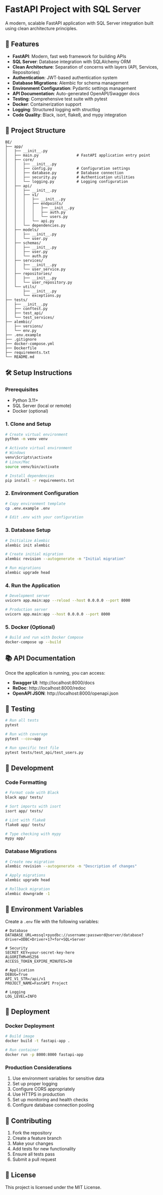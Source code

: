 # FastAPI Project with SQL Server

A modern, scalable FastAPI application with SQL Server integration built using clean architecture principles.

## 🚀 Features

- **FastAPI**: Modern, fast web framework for building APIs
- **SQL Server**: Database integration with SQLAlchemy ORM
- **Clean Architecture**: Separation of concerns with layers (API, Services, Repositories)
- **Authentication**: JWT-based authentication system
- **Database Migrations**: Alembic for schema management
- **Environment Configuration**: Pydantic settings management
- **API Documentation**: Auto-generated OpenAPI/Swagger docs
- **Testing**: Comprehensive test suite with pytest
- **Docker**: Containerization support
- **Logging**: Structured logging with structlog
- **Code Quality**: Black, isort, flake8, and mypy integration

## 📁 Project Structure

```
BE/
├── app/
│   ├── __init__.py
│   ├── main.py                 # FastAPI application entry point
│   ├── core/
│   │   ├── __init__.py
│   │   ├── config.py           # Configuration settings
│   │   ├── database.py         # Database connection
│   │   ├── security.py         # Authentication utilities
│   │   └── logging.py          # Logging configuration
│   ├── api/
│   │   ├── __init__.py
│   │   ├── v1/
│   │   │   ├── __init__.py
│   │   │   ├── endpoints/
│   │   │   │   ├── __init__.py
│   │   │   │   ├── auth.py
│   │   │   │   └── users.py
│   │   │   └── api.py
│   │   └── dependencies.py
│   ├── models/
│   │   ├── __init__.py
│   │   └── user.py
│   ├── schemas/
│   │   ├── __init__.py
│   │   ├── user.py
│   │   └── auth.py
│   ├── services/
│   │   ├── __init__.py
│   │   └── user_service.py
│   ├── repositories/
│   │   ├── __init__.py
│   │   └── user_repository.py
│   └── utils/
│       ├── __init__.py
│       └── exceptions.py
├── tests/
│   ├── __init__.py
│   ├── conftest.py
│   ├── test_api/
│   └── test_services/
├── alembic/
│   ├── versions/
│   └── env.py
├── .env.example
├── .gitignore
├── docker-compose.yml
├── Dockerfile
├── requirements.txt
└── README.md
```

## 🛠️ Setup Instructions

### Prerequisites

- Python 3.11+
- SQL Server (local or remote)
- Docker (optional)

### 1. Clone and Setup

```bash
# Create virtual environment
python -m venv venv

# Activate virtual environment
# Windows
venv\Scripts\activate
# Linux/Mac
source venv/bin/activate

# Install dependencies
pip install -r requirements.txt
```

### 2. Environment Configuration

```bash
# Copy environment template
cp .env.example .env

# Edit .env with your configuration
```

### 3. Database Setup

```bash
# Initialize Alembic
alembic init alembic

# Create initial migration
alembic revision --autogenerate -m "Initial migration"

# Run migrations
alembic upgrade head
```

### 4. Run the Application

```bash
# Development server
uvicorn app.main:app --reload --host 0.0.0.0 --port 8000

# Production server
uvicorn app.main:app --host 0.0.0.0 --port 8000
```

### 5. Docker (Optional)

```bash
# Build and run with Docker Compose
docker-compose up --build
```

## 📚 API Documentation

Once the application is running, you can access:

- **Swagger UI**: http://localhost:8000/docs
- **ReDoc**: http://localhost:8000/redoc
- **OpenAPI JSON**: http://localhost:8000/openapi.json

## 🧪 Testing

```bash
# Run all tests
pytest

# Run with coverage
pytest --cov=app

# Run specific test file
pytest tests/test_api/test_users.py
```

## 🔧 Development

### Code Formatting

```bash
# Format code with Black
black app/ tests/

# Sort imports with isort
isort app/ tests/

# Lint with flake8
flake8 app/ tests/

# Type checking with mypy
mypy app/
```

### Database Migrations

```bash
# Create new migration
alembic revision --autogenerate -m "Description of changes"

# Apply migrations
alembic upgrade head

# Rollback migration
alembic downgrade -1
```

## 🔐 Environment Variables

Create a `.env` file with the following variables:

```env
# Database
DATABASE_URL=mssql+pyodbc://username:password@server/database?driver=ODBC+Driver+17+for+SQL+Server

# Security
SECRET_KEY=your-secret-key-here
ALGORITHM=HS256
ACCESS_TOKEN_EXPIRE_MINUTES=30

# Application
DEBUG=True
API_V1_STR=/api/v1
PROJECT_NAME=FastAPI Project

# Logging
LOG_LEVEL=INFO
```

## 🚀 Deployment

### Docker Deployment

```bash
# Build image
docker build -t fastapi-app .

# Run container
docker run -p 8000:8000 fastapi-app
```

### Production Considerations

1. Use environment variables for sensitive data
2. Set up proper logging
3. Configure CORS appropriately
4. Use HTTPS in production
5. Set up monitoring and health checks
6. Configure database connection pooling

## 🤝 Contributing

1. Fork the repository
2. Create a feature branch
3. Make your changes
4. Add tests for new functionality
5. Ensure all tests pass
6. Submit a pull request

## 📄 License

This project is licensed under the MIT License.
